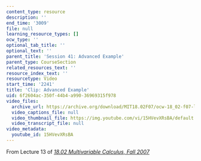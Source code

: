 ```yaml
---
content_type: resource
description: ''
end_time: '3009'
file: null
learning_resource_types: []
ocw_type: ''
optional_tab_title: ''
optional_text: ''
parent_title: 'Session 41: Advanced Example'
parent_type: CourseSection
related_resources_text: ''
resource_index_text: ''
resourcetype: Video
start_time: '2241'
title: 'Clip: Advanced Example'
uid: 6f2604ac-350f-44b4-a990-36969315f978
video_files:
  archive_url: https://archive.org/download/MIT18.02F07/ocw-18_02-f07-lec13_300k.mp4
  video_captions_file: null
  video_thumbnail_file: https://img.youtube.com/vi/15HVevXRsBA/default.jpg
  video_transcript_file: null
video_metadata:
  youtube_id: 15HVevXRsBA
---
```


From Lecture 13 of [_18.02 Multivariable Calculus, Fall 2007_](/courses/18-02-multivariable-calculus-fall-2007/video_galleries/video-lectures)



